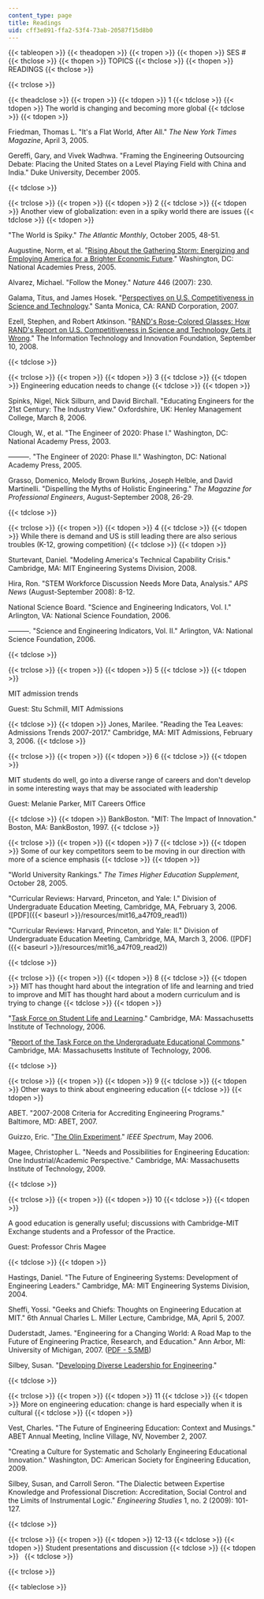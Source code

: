 ```yaml
---
content_type: page
title: Readings
uid: cff3e891-ffa2-53f4-73ab-20587f15d8b0
---
```


{{< tableopen >}}
{{< theadopen >}}
{{< tropen >}}
{{< thopen >}}
SES #
{{< thclose >}}
{{< thopen >}}
TOPICS
{{< thclose >}}
{{< thopen >}}
READINGS
{{< thclose >}}

{{< trclose >}}

{{< theadclose >}}
{{< tropen >}}
{{< tdopen >}}
1
{{< tdclose >}}
{{< tdopen >}}
The world is changing and becoming more global
{{< tdclose >}}
{{< tdopen >}}


Friedman, Thomas L. "It's a Flat World, After All." _The New York Times Magazine_, April 3, 2005.

Gereffi, Gary, and Vivek Wadhwa. "Framing the Engineering Outsourcing Debate: Placing the United States on a Level Playing Field with China and India." Duke University, December 2005.


{{< tdclose >}}

{{< trclose >}}
{{< tropen >}}
{{< tdopen >}}
2
{{< tdclose >}}
{{< tdopen >}}
Another view of globalization: even in a spiky world there are issues
{{< tdclose >}}
{{< tdopen >}}


"The World is Spiky." _The Atlantic Monthly_, October 2005, 48-51.

Augustine, Norm, et al. "[Rising About the Gathering Storm: Energizing and Employing America for a Brighter Economic Future](http://www.nap.edu/catalog.php?record_id=11463)." Washington, DC: National Academies Press, 2005.

Alvarez, Michael. "Follow the Money." _Nature_ 446 (2007): 230.

Galama, Titus, and James Hosek. "[Perspectives on U.S. Competitiveness in Science and Technology](http://www.rand.org/pubs/conf_proceedings/CF235/)." Santa Monica, CA: RAND Corporation, 2007.

Ezell, Stephen, and Robert Atkinson. "[RAND's Rose-Colored Glasses: How RAND's Report on U.S. Competitiveness in Science and Technology Gets it Wrong](https://itif.org/publications/2008/09/10/rands-rose-colored-glasses-how-rands-report-us-competitiveness-science-and)." The Information Technology and Innovation Foundation, September 10, 2008.


{{< tdclose >}}

{{< trclose >}}
{{< tropen >}}
{{< tdopen >}}
3
{{< tdclose >}}
{{< tdopen >}}
Engineering education needs to change
{{< tdclose >}}
{{< tdopen >}}


Spinks, Nigel, Nick Silburn, and David Birchall. "Educating Engineers for the 21st Century: The Industry View." Oxfordshire, UK: Henley Management College, March 8, 2006.

Clough, W., et al. "The Engineer of 2020: Phase I." Washington, DC: National Academy Press, 2003.

———. "The Engineer of 2020: Phase II." Washington, DC: National Academy Press, 2005.

Grasso, Domenico, Melody Brown Burkins, Joseph Helble, and David Martinelli. "Dispelling the Myths of Holistic Engineering." _The Magazine for Professional Engineers_, August-September 2008, 26-29.


{{< tdclose >}}

{{< trclose >}}
{{< tropen >}}
{{< tdopen >}}
4
{{< tdclose >}}
{{< tdopen >}}
While there is demand and US is still leading there are also serious troubles (K-12, growing competition)
{{< tdclose >}}
{{< tdopen >}}


Sturtevant, Daniel. "Modeling America's Technical Capability Crisis." Cambridge, MA: MIT Engineering Systems Division, 2008.

Hira, Ron. "STEM Workforce Discussion Needs More Data, Analysis." _APS News_ (August-September 2008): 8-12.

National Science Board. "Science and Engineering Indicators, Vol. I." Arlington, VA: National Science Foundation, 2006.

———. "Science and Engineering Indicators, Vol. II." Arlington, VA: National Science Foundation, 2006.


{{< tdclose >}}

{{< trclose >}}
{{< tropen >}}
{{< tdopen >}}
5
{{< tdclose >}}
{{< tdopen >}}


MIT admission trends

Guest: Stu Schmill, MIT Admissions


{{< tdclose >}}
{{< tdopen >}}
Jones, Marilee. "Reading the Tea Leaves: Admissions Trends 2007-2017." Cambridge, MA: MIT Admissions, February 3, 2006.
{{< tdclose >}}

{{< trclose >}}
{{< tropen >}}
{{< tdopen >}}
6
{{< tdclose >}}
{{< tdopen >}}


MIT students do well, go into a diverse range of careers and don't develop in some interesting ways that may be associated with leadership

Guest: Melanie Parker, MIT Careers Office


{{< tdclose >}}
{{< tdopen >}}
BankBoston. "MIT: The Impact of Innovation." Boston, MA: BankBoston, 1997.
{{< tdclose >}}

{{< trclose >}}
{{< tropen >}}
{{< tdopen >}}
7
{{< tdclose >}}
{{< tdopen >}}
Some of our key competitors seem to be moving in our direction with more of a science emphasis
{{< tdclose >}}
{{< tdopen >}}


"World University Rankings." _The Times Higher Education Supplement_, October 28, 2005.

"Curricular Reviews: Harvard, Princeton, and Yale: I." Division of Undergraduate Education Meeting, Cambridge, MA, February 3, 2006. ([PDF]({{< baseurl >}}/resources/mit16_a47f09_read1))

"Curricular Reviews: Harvard, Princeton, and Yale: II." Division of Undergraduate Education Meeting, Cambridge, MA, March 3, 2006. ([PDF]({{< baseurl >}}/resources/mit16_a47f09_read2))


{{< tdclose >}}

{{< trclose >}}
{{< tropen >}}
{{< tdopen >}}
8
{{< tdclose >}}
{{< tdopen >}}
MIT has thought hard about the integration of life and learning and tried to improve and MIT has thought hard about a modern curriculum and is trying to change
{{< tdclose >}}
{{< tdopen >}}


"[Task Force on Student Life and Learning](http://web.mit.edu/committees/sll/tf.html)." Cambridge, MA: Massachusetts Institute of Technology, 2006.

"[Report of the Task Force on the Undergraduate Educational Commons](http://web.mit.edu/committees/edcommons/documents/task_force_report.html)." Cambridge, MA: Massachusetts Institute of Technology, 2006.


{{< tdclose >}}

{{< trclose >}}
{{< tropen >}}
{{< tdopen >}}
9
{{< tdclose >}}
{{< tdopen >}}
Other ways to think about engineering education
{{< tdclose >}}
{{< tdopen >}}


ABET. "2007-2008 Criteria for Accrediting Engineering Programs." Baltimore, MD: ABET, 2007.

Guizzo, Eric. "[The Olin Experiment](http://spectrum.ieee.org/at-work/education/the-olin-experiment)." _IEEE Spectrum_, May 2006.

Magee, Christopher L. "Needs and Possibilities for Engineering Education: One Industrial/Academic Perspective." Cambridge, MA: Massachusetts Institute of Technology, 2009.


{{< tdclose >}}

{{< trclose >}}
{{< tropen >}}
{{< tdopen >}}
10
{{< tdclose >}}
{{< tdopen >}}


A good education is generally useful; discussions with Cambridge-MIT Exchange students and a Professor of the Practice.

Guest: Professor Chris Magee


{{< tdclose >}}
{{< tdopen >}}


Hastings, Daniel. "The Future of Engineering Systems: Development of Engineering Leaders." Cambridge, MA: MIT Engineering Systems Division, 2004.

Sheffi, Yossi. "Geeks and Chiefs: Thoughts on Engineering Education at MIT." 6th Annual Charles L. Miller Lecture, Cambridge, MA, April 5, 2007.

Duderstadt, James. "Engineering for a Changing World: A Road Map to the Future of Engineering Practice, Research, and Education." Ann Arbor, MI: University of Michigan, 2007. ([PDF - 5.5MB](https://deepblue.lib.umich.edu/bitstream/handle/2027.42/88644/2008_A_Roadmap_for_Engineering.pdf?sequence=1&isAllowed=y))

Silbey, Susan. "[Developing Diverse Leadership for Engineering](http://web.mit.edu/ssilbey/www/diverse_leadership.html)."


{{< tdclose >}}

{{< trclose >}}
{{< tropen >}}
{{< tdopen >}}
11
{{< tdclose >}}
{{< tdopen >}}
More on engineering education: change is hard especially when it is cultural
{{< tdclose >}}
{{< tdopen >}}


Vest, Charles. "The Future of Engineering Education: Context and Musings." ABET Annual Meeting, Incline Village, NV, November 2, 2007.

"Creating a Culture for Systematic and Scholarly Engineering Educational Innovation." Washington, DC: American Society for Engineering Education, 2009.

Silbey, Susan, and Carroll Seron. "The Dialectic between Expertise Knowledge and Professional Discretion: Accreditation, Social Control and the Limits of Instrumental Logic." _Engineering Studies_ 1, no. 2 (2009): 101-127.


{{< tdclose >}}

{{< trclose >}}
{{< tropen >}}
{{< tdopen >}}
12-13
{{< tdclose >}}
{{< tdopen >}}
Student presentations and discussion
{{< tdclose >}}
{{< tdopen >}}
 
{{< tdclose >}}

{{< trclose >}}

{{< tableclose >}}